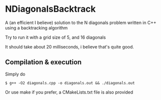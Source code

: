 # NDiagonalsBacktrack
A (an efficient I believe) solution to the N diagonals problem written in C++ using a backtracking algorithm

Try to run it with a grid size of 5, and 16 diagonals

It should take about 20 milliseconds, i believe that's quite good.

## Compilation & execution

Simply do

```
$ g++ -O2 diagonals.cpp -o diagonals.out && ./diagonals.out
```

Or use make if you prefer, a CMakeLists.txt file is also provided